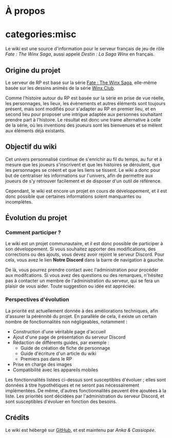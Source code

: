 # À propos

# categories:misc

Le wiki est une source d'information pour le serveur français de jeu de rôle *Fate : The Winx Saga*, aussi appelé *Destin : La Saga Winx* en français.

## Origine du projet

Le serveur de RP est basé sur la série [Fate : The Winx Saga](https://fr.wikipedia.org/wiki/Destin_:_La_Saga_Winx "Série télévisée italo-britannique"), elle-même basée sur les dessins animés de la série [Winx Club](https://fr.wikipedia.org/wiki/Winx_Club "Série télévisée d'animation italienne pour la jeunesse").

Comme l'histoire autour du RP est basée sur la série en prise de vue réelle, les personnages, les lieux, les évènements et autres éléments sont toujours présent, mais sont modifiés pour s'adapter au RP en premier lieu, et en second lieu pour proposer une intrigue adaptée aux personnes souhaitant prendre part à l'histoire. Le résultat est donc une trame alternative à celle de la série, où les inventions des joueurs sont les bienvenues et se mêlent aux éléments déjà existants.

## Objectif du wiki

Cet univers personnalisé continue de s'enrichir au fil du temps, au fur et à mesure que les joueurs s'inscrivent et que les histoires se déroulent, que les personnages se créent et que les liens se tissent. Le wiki a donc pour but de centraliser les informations sur l'univers, afin de permettre aux joueurs de s'y retrouver facilement et de disposer d'un outil de référence.

Cependant, le wiki est encore un projet en cours de développement, et il est donc possible que certaines informations soient manquantes ou incomplètes.

## Évolution du projet

### Comment participer ?

Le wiki est un projet communautaire, et il est donc possible de participer à son développement. Si vous souhaitez apporter des modifications, des corrections ou des ajouts, vous devez avoir rejoint le serveur Discord. Pour cela, vous avez le lien **Notre Discord** dans la barre de navigation à gauche.

De là, vous pourrez prendre contact avec l'administration pour procéder aux modifcations. Si vous avez des questions ou des remarques, n'hésitez pas à contacter un membre de l'administration du serveur, qui se fera un plaisir de vous aider. Toute suggestion ou idée est appréciée.

### Perspectives d'évolution

La priorité est actuellement donnée à des améliorations techniques, afin d'assurer la pérénnité du projet. En parallèle de cela, il existe un certain nombre de fonctionnalités non négligeables, notamment :

* Construction d'une véritable page d'accueil
* Ajout d'une page de présentation du serveur Discord
* Rédaction de différents guides, par exemple :
    - Guide de création de fiche de personnage
    - Guide d'écriture d'un article du wiki
    - Premiers pas dans le RP
* Prise en charge des images
* Compatibilité avec les appareils mobiles

Les fonctionnalités listées ci-dessus sont susceptibles d'évoluer ; elles sont données à titre hypothétiques et ne seront pas nécessairement implémentées. De même, d'autres fonctionnalités peuvent être ajoutées à la liste. Les priorités sont décidées par l'administration du serveur Discord, et sont susceptibles d'évoluer en fonction des besoins.

## Crédits

Le wiki est hébergé sur [GitHub](https://github.com/a-nka/a-nka.github.io "Dépôt GitHub du wiki"), et est maintenu par *Anka & Cassiopée*.